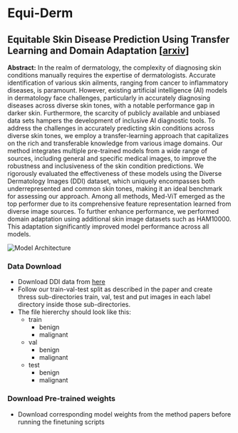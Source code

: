 # Equi-Derm
## Equitable Skin Disease Prediction Using Transfer Learning and Domain Adaptation [[arxiv]([url](https://arxiv.org/abs/2409.00873))]
**Abstract:** 
In the realm of dermatology, the complexity of diagnosing
skin conditions manually requires the expertise of dermatologists. Accurate identification of various skin ailments,
ranging from cancer to inflammatory diseases, is paramount.
However, existing artificial intelligence (AI) models in dermatology face challenges, particularly in accurately diagnosing diseases across diverse skin tones, with a notable performance gap in darker skin. Furthermore, the scarcity of publicly available and unbiased data sets hampers the development of inclusive AI diagnostic tools. To address the challenges in accurately predicting skin conditions across diverse
skin tones, we employ a transfer-learning approach that capitalizes on the rich and transferable knowledge from various
image domains. Our method integrates multiple pre-trained
models from a wide range of sources, including general and
specific medical images, to improve the robustness and inclusiveness of the skin condition predictions. We rigorously
evaluated the effectiveness of these models using the Diverse Dermatology Images (DDI) dataset, which uniquely encompasses both underrepresented and common skin tones,
making it an ideal benchmark for assessing our approach.
Among all methods, Med-ViT emerged as the top performer
due to its comprehensive feature representation learned from
diverse image sources. To further enhance performance, we
performed domain adaptation using additional skin image
datasets such as HAM10000. This adaptation significantly
improved model performance across all models.

![Model Architecture]([path/to/image](https://github.com/Sajib-006/equi-derm/blob/main/figure/model_archi.pdf))


### Data Download
- Download DDI data from [here](https://stanfordaimi.azurewebsites.net/datasets/35866158-8196-48d8-87bf-50dca81df965) 
- Follow our train-val-test split as described in the paper and create thress sub-directories train, val, test and put images in each label directory inside those sub-directories.
- The file hiererchy should look like this:
  - train
    - benign
    - malignant
  - val
    - benign
    - malignant
  - test
    - benign
    - malignant

### Download Pre-trained weights
- Download corresponding model weights from the method papers before running the finetuning scripts

